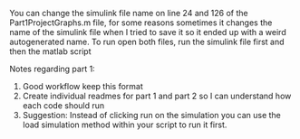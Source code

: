 You can change the simulink file name on line 24 and 126 of the Part1ProjectGraphs.m file, for some reasons sometimes it changes the name of the simulink file when I tried to save it so it ended up with a weird autogenerated name. To run open both files, run the simulink file first and then the matlab script

Notes regarding part 1:
1. Good workflow keep this format
2. Create individual readmes for part 1 and part 2 so I can understand how each code should run
3. Suggestion: Instead of clicking run on the simulation you can use the load simulation method within your script to run it first.
